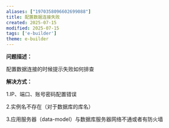 ```yaml
---
aliases: ["1970358096602699088"]
title: 配置数据连接失败
created: 2025-07-15
modified: 2025-07-15
tags: ['e-builder']
theme: e-builder
---
```


**问题描述：**

配置数据连接的时候提示失败如何排查

**解决方式：**

1.IP、端口、账号密码配置错误

2.实例名不存在（对于数据库的库名）

3.应用服务器（data-model）与数据库服务器网络不通或者有防火墙